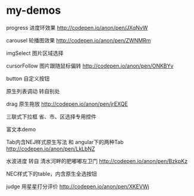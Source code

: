 # my-demos
progress 进度环效果 http://codepen.io/anon/pen/JXqNvW

carousel 轮播图效果 http://codepen.io/anon/pen/ZWNMRm

imgSelect 图片区域选择

cursorFollow 图片跟随鼠标偏转 http://codepen.io/anon/pen/ONKBYv

button 自定义按钮

原生列表调动 转自别处

drag 原生拖放 http://codepen.io/anon/pen/jrEXQE

三联式下拉框 省、市、区选择专用控件

富文本demo

Tab内含NEJ样式原生写法 和 angular下的两种Tab http://codepen.io/anon/pen/LkLbNZ

水波进度 转自 清水河畔的肥嘟嘟左卫门  http://codepen.io/anon/pen/BzkpKz

NEC样式下的table，内含原生全选按钮

judge 用星星打分评价 http://codepen.io/anon/pen/XKEVWj
